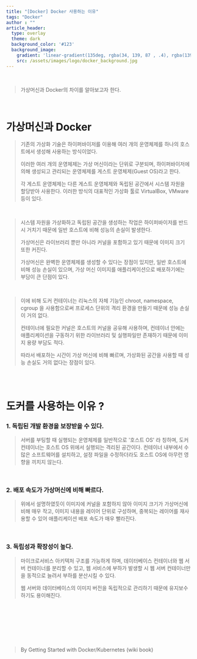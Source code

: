 ```yaml
---
title: "[Docker] Docker 사용하는 이유"
tags: "Docker"
author : ""
article_header:
  type: overlay
  theme: dark
  background_color: '#123'
  background_image:
    gradient: 'linear-gradient(135deg, rgba(34, 139, 87 , .4), rgba(139, 34, 139, .4))'
    src: /assets/images/logo/docker_background.jpg
---
```


<br>

> 가상머신과 Docker의 차이를 알아보고자 한다.

<br>

# 가상머신과 Docker

> 기존의 가상화 기술은 하이퍼바이저를 이용해 여러 개의 운영체제를 하나의 호스트에서 생성해 사용하는 방식이었다.
>
> 이러한 여러 개의 운영체제는 가상 머신이라는 단위로 구분되며, 하이퍼바이저에 의해 생성되고 관리되는 운영체제를 게스트 운영체제(Guest OS)라고 한다. 
>
> 각 게스트 운영체제는 다른 게스트 운영체제와 독립된 공간에서 시스템 자원을 할당받아 사용한다. 이러한 방식의 대표적인 가상화 툴로 VirtualBox, VMware 등이 있다.

<br>

> 시스템 자원을 가상화하고 독립된 공간을 생성하는 작업은 하이퍼바이저를 반드시 거치기 때문에 일반 호스트에 비해  성능의 손실이 발생한다. 
>
> 가상머신은 라이브러리 뿐만 아니라 커널을 포함하고 있기 때문에 이미지 크기 또한 커진다.
>
> 가상머신은 완벽한 운영체제를 생성할 수 있다는 장점이 있지만, 일반 호스트에 비해 성능 손실이 있으며, 가상 머신 이미지를 애플리케이션으로 배포하기에는 부담이 큰 단점이 있다.

<br>

> 이에 비해 도커 컨테이너는 리눅스의  자체 기능인 chroot, namespace, cgroup 을 사용함으로써 프로세스 단위의 격리 환경을 만들기 때문에 성능 손실이 거의 없다. 
>
> 컨테이너에 필요한 커널은 호스트의 커널을 공유해 사용하며, 컨테이너 안에는 애플리케이션을 구동하기 위한 라이브러리 및 실행파일만 존재하기 때문에 이미지 용량 부담도 적다. 
>
> 따라서 배포하는 시간이 가상 머신에 비해 빠르며, 가상화된 공간을 사용할 때 성능 손실도 거의 없다는 장점이 있다.

<br>

<br>

# 도커를 사용하는 이유 ?

### 1. 독립된 개발 환경을 보장받을 수 있다.

> 서버를 부팅할 때 실행되는 운영체제를 일반적으로 '호스트 OS' 라 칭하며, 도커 컨테이너는 호스트 OS 위에서 실행되는 격리된 공간이다. 컨테이너 내부에서 수많은 소프트웨어를 설치하고, 설정 파일을 수정하더라도 호스트 OS에 아무런 영향을 끼치지 않는다.

<br>

### 2. 배포 속도가 가상머신에 비해 빠르다.

> 위에서 설명하였듯이 이미지에 커널을 포함하지 않아 이미지 크기가 가상머신에 비해 매우 작고, 이미지 내용을 레이어 단위로 구성하며, 중복되는 레이어를 재사용할 수 있어 애플리케이션 배포 속도가 매우 빨라진다.

<br>

### 3. 독립성과 확장성이 높다.

> 마이크로서비스 아키텍처 구조를 가능하게 하며, 데이터베이스 컨테이너와  웹 서버 컨테이너를 분리할 수 있고, 웹 서비스에 부하가 발생할 시 웹 서버 컨테이너만을 동적으로 늘려서 부하를 분산시킬 수 있다.
>
> 웹 서버와 데이터베이스의 이미지 버전을 독립적으로 관리하기 때문에 유지보수하기도 용이해진다.

<br>

<br>

<br>

<br/>

<br/>

<br/>

> By Getting Started with Docker/Kubernetes (wiki book)

<br/>

<br/>

<br/>